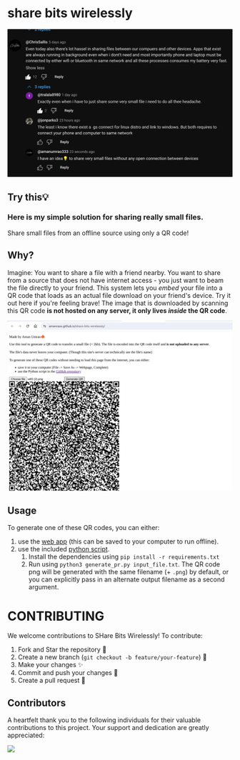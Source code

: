 # share bits wirelessly


![ss](/asset/Screenshot_2024-05-28_21-33-01.jpg)
## Try this💡
### Here is my simple solution for sharing really small files. 

Share small files from an offline source using only a QR code!

## Why?

Imagine: You want to share a file with a friend nearby. You want to share from a source that does not have internet access - you just want to beam the file directly to your friend. This system lets you _embed_ your file into a QR code that loads as an actual file download on your friend's device. Try it out here if you're feeling brave! The image that is downloaded by scanning this QR code **is not hosted on any server, it only lives _inside_ the QR code**.

![QR code with file embedded](/asset/thumb14.jpg)

## Usage

To generate one of these QR codes, you can either:
1. use the [web app](https://amanraox.github.io/share-bits-wirelessly/) (this can be saved to your computer to run offline).
2. use the included [python script](./generate_qr.py).
   1. Install the dependencies using `pip install -r requirements.txt`
   2. Run using `python3 generate_pr.py input_file.txt`. The QR code png will be generated with the same filename (+ `.png`) by default, or you can explicitly pass in an alternate output filename as a second argument.


  # CONTRIBUTING 

We welcome contributions to SHare Bits Wirelessly! To contribute:

1. Fork and Star the repository 🍴
2. Create a new branch (`git checkout -b feature/your-feature`) 🌱
3. Make your changes ✨
4. Commit and push your changes 🚀
5. Create a pull request 🔄

## Contributors

A heartfelt thank you to the following individuals for their valuable contributions to this project. Your support and dedication are greatly appreciated:

<a href="https://github.com/amanraox/share-bits-wirelessly/graphs/contributors">
  <img src="https://contrib.rocks/image?repo=amanraox/share-bits-wirelessly" />
</a>

<br>
